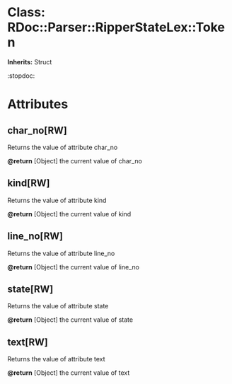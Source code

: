 # Class: RDoc::Parser::RipperStateLex::Token
**Inherits:** Struct
    

:stopdoc:


# Attributes
## char_no[RW] [](#attribute-i-char_no)
Returns the value of attribute char_no

**@return** [Object] the current value of char_no

## kind[RW] [](#attribute-i-kind)
Returns the value of attribute kind

**@return** [Object] the current value of kind

## line_no[RW] [](#attribute-i-line_no)
Returns the value of attribute line_no

**@return** [Object] the current value of line_no

## state[RW] [](#attribute-i-state)
Returns the value of attribute state

**@return** [Object] the current value of state

## text[RW] [](#attribute-i-text)
Returns the value of attribute text

**@return** [Object] the current value of text


